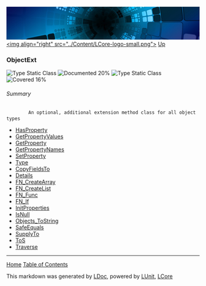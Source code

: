 ![](../Content/LCore-banner-small.png "")
[&lt;img align=&quot;right&quot; src=&quot;../Content/LCore-logo-small.png&quot;&gt;](../../README.md)
[Up](../L.md)

### ObjectExt
![Type Static Class](http://b.repl.ca/v1/Type-Static%20Class-lightgrey.png "") ![Documented 20%](http://b.repl.ca/v1/Documented-20%25-red.png "")
![Type Static Class](http://b.repl.ca/v1/Type-Static%20Class-lightgrey.png "") ![Covered 16%](http://b.repl.ca/v1/Covered-16%25-red.png "")

###### Summary

            An optional, additional extension method class for all object types
            
 - [HasProperty](ObjectExt_HasProperty.md)
 - [GetPropertyValues](ObjectExt_GetPropertyValues.md)
 - [GetProperty](ObjectExt_GetProperty.md)
 - [GetPropertyNames](ObjectExt_GetPropertyNames.md)
 - [SetProperty](ObjectExt_SetProperty.md)
 - [Type](ObjectExt_Type.md)
 - [CopyFieldsTo](ObjectExt_CopyFieldsTo.md)
 - [Details](ObjectExt_Details.md)
 - [FN_CreateArray](ObjectExt_FN_CreateArray.md)
 - [FN_CreateList](ObjectExt_FN_CreateList.md)
 - [FN_Func](ObjectExt_FN_Func.md)
 - [FN_If](ObjectExt_FN_If.md)
 - [InitProperties](ObjectExt_InitProperties.md)
 - [IsNull](ObjectExt_IsNull.md)
 - [Objects_ToString](ObjectExt_Objects_ToString.md)
 - [SafeEquals](ObjectExt_SafeEquals.md)
 - [SupplyTo](ObjectExt_SupplyTo.md)
 - [ToS](ObjectExt_ToS.md)
 - [Traverse](ObjectExt_Traverse.md)



---

[Home](../../README.md) [Table of Contents](../../TableOfContents.md)

This markdown was generated by [LDoc](https://github.com/CodeSingularity/LDoc), powered by [LUnit](https://github.com/CodeSingularity/LUnit), [LCore](https://github.com/CodeSingularity/LCore)
